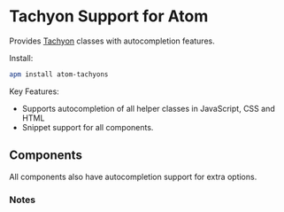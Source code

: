 # Tachyon Support for Atom

Provides [Tachyon][1] classes with autocompletion features.

Install:
```bash
apm install atom-tachyons
```

Key Features:

  - Supports autocompletion of all helper classes in JavaScript, CSS and HTML
  - Snippet support for all components.

## Components

All components also have autocompletion support for extra options.



### Notes


[1]: http://tachyons.io/
[2]: https://github.com/atom/snippets/issues/15
[3]: http://atom.io/packages/atom-html-preview
